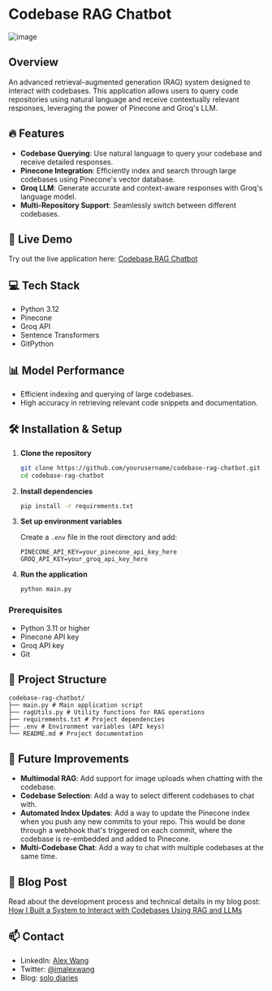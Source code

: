 # Codebase RAG Chatbot

![image](https://github.com/user-attachments/assets/ddd4e53a-0f8d-4ff7-995c-40e54e142d29)

## Overview

An advanced retrieval-augmented generation (RAG) system designed to interact with codebases. This application allows users to query code repositories using natural language and receive contextually relevant responses, leveraging the power of Pinecone and Groq's LLM.

## 🔥 Features

* **Codebase Querying**: Use natural language to query your codebase and receive detailed responses.
* **Pinecone Integration**: Efficiently index and search through large codebases using Pinecone's vector database.
* **Groq LLM**: Generate accurate and context-aware responses with Groq's language model.
* **Multi-Repository Support**: Seamlessly switch between different codebases.

## 🚀 Live Demo

Try out the live application here: [Codebase RAG Chatbot](#)

## 💻 Tech Stack

* Python 3.12
* Pinecone
* Groq API
* Sentence Transformers
* GitPython

## 📊 Model Performance

* Efficient indexing and querying of large codebases.
* High accuracy in retrieving relevant code snippets and documentation.

## 🛠️ Installation & Setup

1. **Clone the repository**

   ```bash
   git clone https://github.com/yourusername/codebase-rag-chatbot.git
   cd codebase-rag-chatbot
   ```

2. **Install dependencies**

   ```bash
   pip install -r requirements.txt
   ```

3. **Set up environment variables**

   Create a `.env` file in the root directory and add:
   ```
   PINECONE_API_KEY=your_pinecone_api_key_here
   GROQ_API_KEY=your_groq_api_key_here
   ```

4. **Run the application**

   ```bash
   python main.py
   ```

### Prerequisites

* Python 3.11 or higher
* Pinecone API key
* Groq API key
* Git

## 📁 Project Structure

```
codebase-rag-chatbot/
├── main.py # Main application script
├── ragUtils.py # Utility functions for RAG operations
├── requirements.txt # Project dependencies
├── .env # Environment variables (API keys)
└── README.md # Project documentation
```

## 🔮 Future Improvements

* **Multimodal RAG**: Add support for image uploads when chatting with the codebase.
* **Codebase Selection**: Add a way to select different codebases to chat with.
* **Automated Index Updates**: Add a way to update the Pinecone index when you push any new commits to your repo. This would be done through a webhook that's triggered on each commit, where the codebase is re-embedded and added to Pinecone.
* **Multi-Codebase Chat**: Add a way to chat with multiple codebases at the same time.

## 📝 Blog Post

Read about the development process and technical details in my blog post: [How I Built a System to Interact with Codebases Using RAG and LLMs](#)

## 📫 Contact
- LinkedIn: [Alex Wang](https://www.linkedin.com/in/alexwang-/)
- Twitter: [@imalexwang](https://x.com/imalexwang)
- Blog: [solo diaries](https://imalexwang.substack.com/)
